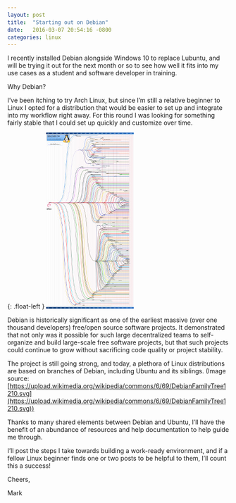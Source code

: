 ```yaml
---
layout: post
title:  "Starting out on Debian"
date:   2016-03-07 20:54:16 -0800
categories: linux
---
```

I recently installed Debian alongside Windows 10 to replace Lubuntu, and will be trying it out for the next month or so to see how well it fits into my use cases as a student and software developer in training.

Why Debian?

I’ve been itching to try Arch Linux, but since I’m still a relative beginner to Linux I opted for a distribution that would be easier to set up and integrate into my workflow right away.  For this round I was looking for something fairly stable that I could set up quickly and customize over time.

{: .float-left }
[![alt text](/images/20160307_debian_family_tree.jpg "Debian Family Tree")](https://upload.wikimedia.org/wikipedia/commons/6/69/DebianFamilyTree1210.svg)

Debian is historically significant as one of the earliest massive (over one thousand developers) free/open source software projects.  It demonstrated that not only was it possible for such large decentralized teams to self-organize and build large-scale free software projects, but that such projects could continue to grow without sacrificing code quality or project stability.

The project is still going strong, and today, a plethora of Linux distributions are based on branches of Debian, including Ubuntu and its siblings.  (Image source: [https://upload.wikimedia.org/wikipedia/commons/6/69/DebianFamilyTree1210.svg](https://upload.wikimedia.org/wikipedia/commons/6/69/DebianFamilyTree1210.svg))

Thanks to many shared elements between Debian and Ubuntu, I’ll have the benefit of an abundance of resources and help documentation to help guide me through.

I’ll post the steps I take towards building a work-ready environment, and if a fellow Linux beginner finds one or two posts to be helpful to them, I’ll count this a success!

Cheers,

Mark
